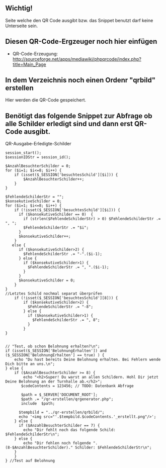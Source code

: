 ## Wichtig!
Seite welche den QR Code ausgibt bzw. das Snippet benutzt darf keine Unterseite sein.

## Diesen QR-Code-Ergzeuger noch hier einfügen
- QR-Code-Erzeugung: http://sourceforge.net/apps/mediawiki/phpqrcode/index.php?title=Main_Page

## In dem Verzeichnis noch einen Ordenr "qrbild" erstellen
Hier werden die QR-Code gespeichert.

## Benötigt das folgende Snippet zur Abfrage ob alle Schilder erledigt sind und dann erst QR-Code ausgibt.
QR-Ausgabe-Erledigte-Schilder
```<?php
session_start();
$sessionIDStr = session_id();

$AnzahlBesuchterSchilder = 0;
for ($i=1; $i<=8; $i++) {
    if (isset($_SESSION['besuchtesSchild'][$i])) {
        $AnzahlBesuchterSchilder++;
    }
}

$FehlendeSchilderStr = "";
$konsekutiveSchilder = 0;
for ($i=1; $i<=8; $i++) {
    if (!isset($_SESSION['besuchtesSchild'][$i])) {
      if ($konsekutiveSchilder == 0)  { 
        if (strlen($FehlendeSchilderStr) > 0) $FehlendeSchilderStr .= ", ";
        $FehlendeSchilderStr .= "$i";
      }
      $konsekutiveSchilder++;
    }
   else {
      if ($konsekutiveSchilder>2) {
        $FehlendeSchilderStr .= "-".($i-1);
      } else {
        if ($konsekutiveSchilder>1) {
          $FehlendeSchilderStr .= ", ".($i-1);
        }
      }
      $konsekutiveSchilder = 0;
    }
}
//Letztes Schild nochmal separat überprüfen
    if (!isset($_SESSION['besuchtesSchild'][8])) {
        if ($konsekutiveSchilder>2) {
          $FehlendeSchilderStr .= "-8";
        } else {
          if ($konsekutiveSchilder>1) {
            $FehlendeSchilderStr .= ", 8";
          }
        }
}


// "Test, ob schon Belohnung erhalten?\n";
if (isset($_SESSION['BelohnungErhalten']) and ($_SESSION['BelohnungErhalten'] == true) ) {
    echo "Du hast bereits Deine Belohnung erhalten. Bei Fehlern wende Dich bitte an uns.\n";
} else {
    if ($AnzahlBesuchterSchilder >= 8) {
        echo "<h2>Super! Du warst an allen Schildern. Hohl Dir jetzt Deine Belohnung an der Turnhalle ab.</h2>";
       $codeContents = 123456; // TODO: Datenbank Abfrage
 
       $path = $_SERVER['DOCUMENT_ROOT'];
       $path .= "/qr-erstellen/qrgenerator.php";
       include  $path;

      $tempbild = "../qr-erstellen/qrbild/";
      echo '<img src="'.$tempbild.$codeContents.'_erstellt.png"/>';
    } else {
      if ($AnzahlBesuchterSchilder == 7) {
        echo "Dir fehlt noch das folgende Schild: $FehlendeSchilderStr\n";
    } else {
        echo "Dir fehlen noch folgende ".(8-$AnzahlBesuchterSchilder)." Schilder: $FehlendeSchilderStr\n";
    }
    }
} //Test auf Belohnung
```
